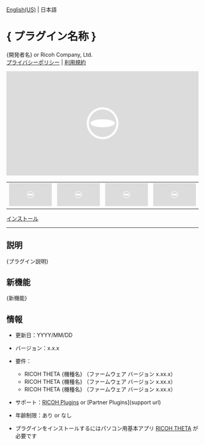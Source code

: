 [English(US)](README.md) | 日本語

# { プラグイン名称 }
{開発者名} or Ricoh Company, Ltd.  
[プライバシーポリシー](../README.ja.md#%E3%83%97%E3%83%A9%E3%82%A4%E3%83%90%E3%82%B7%E3%83%BC%E3%83%9D%E3%83%AA%E3%82%B7%E3%83%BC) | [利用規約](../README.ja.md#%E5%88%A9%E7%94%A8%E8%A6%8F%E7%B4%84)

<div align="center">
 <img src="/resources/common/img/noimg.png">

 <table>
  <tr>
   <td><img src="/resources/common/img/noimg.png"></td>
   <td><img src="/resources/common/img/noimg.png"></td>
   <td><img src="/resources/common/img/noimg.png"></td>
   <td><img src="/resources/common/img/noimg.png"></td>
  </tr>
 </table>
</div>

[インストール](installURL)

***

## 説明
{プラグイン説明}

## 新機能
{新機能}

## 情報
  * 更新日：YYYY/MM/DD
  * バージョン：x.x.x
  * 要件：
    * RICOH THETA {機種名} （ファームウェア バージョン x.xx.x）
    * RICOH THETA {機種名} （ファームウェア バージョン x.xx.x）
    * RICOH THETA {機種名} （ファームウェア バージョン x.xx.x）
  * サポート：[RICOH Plugins](https://support.theta360.com/ja/) or [Partner Plugins](support url)
  * 年齢制限：あり or なし

* プラグインをインストールするにはパソコン用基本アプリ [RICOH THETA](https://theta360.com/ja/about/application/pc.html#app-detail-01) が必要です

